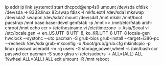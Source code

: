 ip addr
ip link
systemctl start dhcpcd@enp4s0
umount /dev/sda
cfdisk /dev/sda -> 8333:linux 82:swap
fdisk -l
mkfs.ext4 /dev/sda1
mkswap /dev/sda2
swapon /dev/sda2
mount /dev/sda1 /mnt
mkdir /mnt/boot
pacstrap /mnt base base-devel
genfstab -p /mnt >> /mnt/etc/fstab
arch-chroot /mnt
echo ccr > /etc/hostname
vi /etc/timezone -> Asia/Seoul
vi /etc/locale.gen -> en_US.UTF-8 UTF-8, ko_KR.UTF-8 UTF-8
locale-gen
hwclock --systohc --utc
pacman -S grub-bios
grub-install --target=i386-pc --recheck /dev/sda
grub-mkconfig -o /boot/grub/grub.cfg
mkinitcpio -p linux
passwd
useradd -m -g users -G storage,power,wheel -s /bin/bash ccr
passwd ccr
pacman -S sudo gksu
vi /etc/sudoers -> ALL=(ALL) ALL
%wheel ALL=(ALL) ALL
exit
umount -R /mnt
reboot

